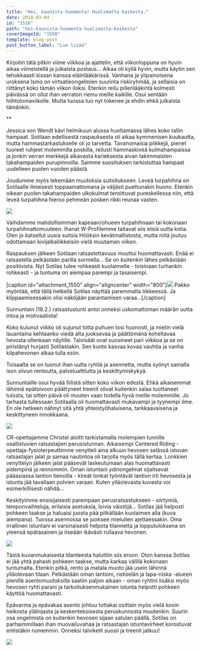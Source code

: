 ```yaml
---
title: "Hei, kaunista huomenta! Huolimatta kaikesta."
date: 2018-03-04
id: "1516"
path: "hei-kaunista-huomenta-huolimatta-kaikesta"
coverImageId: "1550"
template: blog-post
post_button_label: "Lue lisää"
---
```


Kirjoitin tätä pitkin viime viikkoa ja ajattelin, että viikonloppuna on hyvin aikaa viimeistellä ja julkaista postaus... Aikaa oli kyllä hyvin, mutta käytin sen tehokkaasti kissan kanssa eläinlääkärissä. Vanhana ja ylipainoisena uroksena Ismo on virtsatieongelmien suurinta riskiryhmää, ja sellaisia on riittänyt koko tämän viikon iloksi. Etenkin reilu pillerilääkintä kolmesti päivässä on ollut ihan verraton riemu meille kaikille. Osui sentään hiihtolomaviikolle. Mutta tuossa tuo nyt tokenee ja ehdin ehkä julkaista tämänkin.

\*\*

Jessica von Wendt kävi helmikuun alussa huoltamassa lähes koko tallin hampaat. Sotilaan edellisestä raspauksesta oli aikaa kymmenisen kuukautta, mutta hammastarkastukselle oli jo tarvetta. Tavanomaisia piikkejä, pienet tuoreet ruhjeet molemmilla poskilla, reilusti hammaskiveä kulmahampaissa ja jonkin verran merkkejä alkavasta karieksesta aivan takimmaisten takahampaiden purupinnoilla. Saimme suosituksen tarkistuttaa hampaat uudelleen puolen vuoden päästä.

Joudumme myös tekemään muutoksia suitsitukseen. Leveä turpahihna on Sotilaalle ilmeisesti toppaamattomana ja väljästi puettunakin huono. Etenkin oikean puolen takahampaiden ulkokulmat teroittuvat pureskellessa niin, että leveä turpahihna hieroo pehmeän posken rikki reunaa vasten.

![](/images/MG_1770.jpg)

Vaihdamme mahdollisimman kapeaan/ohueen turpahihnaan tai kokonaan turpahihnattomuuteen. Ihanat W-Profilemme taitavat siis etsiä uutta kotia. Olen jo katsellut uusia suitsia Hööksin kevätmallistosta, mutta niitä joutuu odottamaan kivijalkaliikkeisiin vielä muutaman viikon.

Raspauksen jälkeen Sotilaan ratsastettavuus muuttui huomattavasti. Enää ei ratsastella pelkästään parilla sormella... Se on kuitenkin lähes pelkästään positiivista. Nyt Sotilas tulee rohkeasti kuolaimelle - toisinaan turhankin rohkeasti - ja tuntuma on aiempaa parempi ja tasaisempi.

\[caption id="attachment_1550" align="aligncenter" width="800"\]![](/images/unknown-soldier-30.jpg) Pakko myöntää, että tällä hetkellä Sotilas näyttää paremmalta liikkeessä. Ja klippaamisessakin olisi näköjään parantamisen varaa...\[/caption\]

Sunnuntain (18.2.) ratsastustunti antoi onneksi uskomattoman määrän uutta intoa ja motivaatiota!

Koko kulunut viikko oli sujunut totta puhuen tosi huonosti, ja mietin vielä lauantaina kehtaanko viedä alta juoksevaa ja päättömänä koheltavaa hevosta ollenkaan näytille. Talvisäät ovat suosineet pari viikkoa ja se on piristänyt hurjasti Sotilastakin. Sen kunto kasvaa kovaa vauhtia ja vanha kilpahevonen alkaa tulla esiin.

Toisaalta se on tuonut ihan uutta ryhtiä ja asennetta, mutta syönyt samalla ison siivun rentoutta, palvelualttiutta ja keskittymiskykyä.

Sunnuntaille osui hyvää fiilistä sitten koko viikon edestä. Ehkä aikaisemmat lähinnä epätoivoon päättyneet treenit olivat kuitenkin salaa tuottaneet tulosta, tai sitten päivä oli muuten vaan todella hyvä meille molemmille. Jo tarhasta tullessaan Sotilaalla oli huomattavasti mukavampi ja tyynempi ilme. En ole hetkeen nähnyt sitä yhtä yhteistyöhaluisena, tarkkaavaisena ja keskittyneen innokkaana.

![](/images/unknown-soldier-188.jpg)

CR-opettajamme Christel aloitti tarkistamalla molempien tunnille osallistuvien ratsastajien perusistunnan. Aikaisempi Centered Riding -opettaja-fysioterpeuttimme venytteli aina alkuun hevosen selässä istuvan ratsastajan jalat ja samaa nautintoa oli tarjolla myös tällä kertaa. Lonkkien venyttelyn jälkeen jalat pääsevät laskeutumaan alas huomattavasti pidempinä ja rennommin. Oman istuntani ydinongelmat sijaitsevat pääasiassa lantion tienoilla - kireät lonkat työntävät lantion irti hevosesta ja istunta jää tavallaan polvien varaan. Kuten ylläolevasta kuvasta voi esimerkillisesti nähdä...

Keskityimme ensisijaisesti parempaan perusratsastukseen - siirtymiä, temponvaihteluja, erilaisia asetuksia, loivia väistöjä... Sotilas jää helposti pohkeen taakse ja haluaisi juosta pää pitkällään kuolaimen alla (kuva alempana). Tuossa asennossa se juoksee mieluiten ajettaessakin. Oma irrallinen istuntani ei varsinaisesti helpota tilannetta ja lopputuloksena on yleensä epätasainen ja itseään ikävästi rullaava hevonen.

![](/images/MG_1723.jpg)

Tästä kuvanmukaisesta tilanteesta haluttiin siis eroon. Oton kanssa Sotilas ei jää yhtä pahasti pohkeen taakse, mutta karkaa välillä kokonaan tuntumalta. Etenkin pitkä, rento ja matala muoto jää usein lähinnä ylläolevaan tilaan. Pelkästään oman lantioni, ristiselän ja lapa-niska -alueen pienillä asentomuutoksilla saatiin paljon aikaan - oman ryhtini lisäksi myös hevosen ryhti parani ja tarkoituksenmukainen istunta helpotti pohkeen käyttöä huomattavasti.

Epävarma ja epävakaa asento johtuu tottakai osittain myös vielä kovin heikosta ylälinjasta ja keskentekoisesta peruskunnosta muutenkin. Suurin osa ongelmista on kuitenkin hevosen sijaan satulan päällä. Sotilas on parhaimmillaan ihan muovailuvahaa ja ratsastajan istuntavirheet korostuvat entistäkin rumemmin. Onneksi talvikelit suosii ja treenit jatkuu!

![](/images/unknown-soldier-81-1.jpg)
